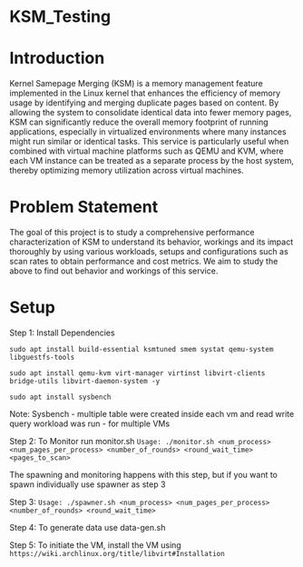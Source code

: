 # KSM_Testing

# Introduction
Kernel Samepage Merging (KSM) is a memory management feature implemented in the Linux kernel that enhances the efficiency of memory usage by identifying and merging duplicate pages based on content. By allowing the system to consolidate identical data into fewer memory pages, KSM can significantly reduce the overall memory footprint of running applications, especially in virtualized environments where many instances might run similar or identical tasks. This service is particularly useful when combined with virtual machine platforms such as QEMU and KVM, where each VM instance can be treated as a separate process by the host system, thereby optimizing memory utilization across virtual machines. 

# Problem Statement
The goal of this project is to study a comprehensive  performance characterization of KSM  to understand its behavior, workings and its impact thoroughly by using various workloads, setups and configurations such as scan rates to obtain performance and cost metrics. We aim to study the above to find out behavior and workings of this service.

# Setup
Step 1: Install Dependencies 

`sudo apt install build-essential ksmtuned smem systat qemu-system libguestfs-tools`

`sudo apt install qemu-kvm virt-manager virtinst libvirt-clients bridge-utils libvirt-daemon-system -y`  

`sudo apt install sysbench`

Note: Sysbench - multiple table were created inside each vm and read write query workload was run - for multiple VMs

Step 2: To Monitor run monitor.sh 
`Usage: ./monitor.sh <num_process> <num_pages_per_process> <number_of_rounds> <round_wait_time> <pages_to_scan>`

The spawning and monitoring happens with this step, but if you want to spawn individually use spawner as step 3

Step 3: 
`Usage: ./spawner.sh <num_process> <num_pages_per_process> <number_of_rounds> <round_wait_time> `

Step 4: 
To generate data use data-gen.sh 

Step 5: To initiate the VM, install the VM using `https://wiki.archlinux.org/title/libvirt#Installation`
